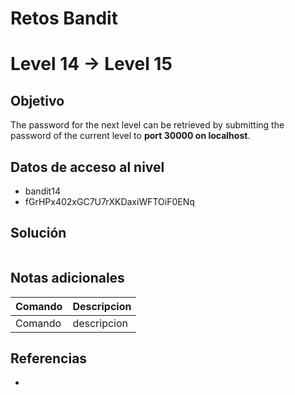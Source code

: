 # Retos Bandit

# Level 14 → Level 15

## Objetivo
The password for the next level can be retrieved by submitting the password of the current level to **port 30000 on localhost**.

## Datos de acceso al nivel
- bandit14
- fGrHPx402xGC7U7rXKDaxiWFTOiF0ENq

## Solución
```bash
```
## Notas adicionales
| Comando | Descripcion |
|---------|-------------|
| Comando | descripcion |

## Referencias
- []()